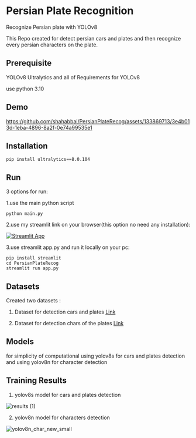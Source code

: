 # Persian Plate Recognition
Recognize Persian plate with YOLOv8

This Repo created for detect persian cars and plates and then recognize every persian characters on the plate.

## Prerequisite
YOLOv8 Ultralytics and all of Requirements for YOLOv8

use python 3.10


## Demo

https://github.com/shahabbai/PersianPlateRecog/assets/133869713/3e4b013d-1eba-4896-8a2f-0e74a99535e1


## Installation
```
pip install ultralytics==8.0.104
```

## Run
3 options for run:

1.use the main python script
```
python main.py
```

2.use my streamlit link on your browser(this option no need any installation):

[![Streamlit App](https://static.streamlit.io/badges/streamlit_badge_black_white.svg)]([url_of_your_streamlit_app](https://shahabbai-persianplaterecog-app-84qgn4.streamlit.app/))


3.use streamlit app.py and run it locally on your pc:

```
pip install streamlit
cd PersianPlateRecog
streamlit run app.py
```
## Datasets
Created two datasets :

1. Dataset for detection cars and plates [Link](https://universe.roboflow.com/shahab-jafari-1vorv/persian-car)

2. Dataset for detection chars of the plates [Link](https://universe.roboflow.com/shahab-jafari-1vorv/persian-plate-characters-mvinj)
## Models
for simplicity of computational using yolov8s for cars and plates detection and using yolov8n for character detection
## Training Results
1. yolov8s model for cars and plates detection

![results (1)](https://github.com/shahabbai/PersianPlateRecog/assets/133869713/8cb0e04b-edc9-4f2a-b560-3daec538af6c)

2. yolov8n model for characters detection



![yolov8n_char_new_small](https://github.com/shahabbai/PersianPlateRecog/assets/133869713/59db56cf-94a4-4289-ad60-b8f58225b7c2)

